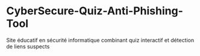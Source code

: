 # CyberSecure-Quiz-Anti-Phishing-Tool
Site éducatif en sécurité informatique combinant quiz interactif et détection de liens suspects
